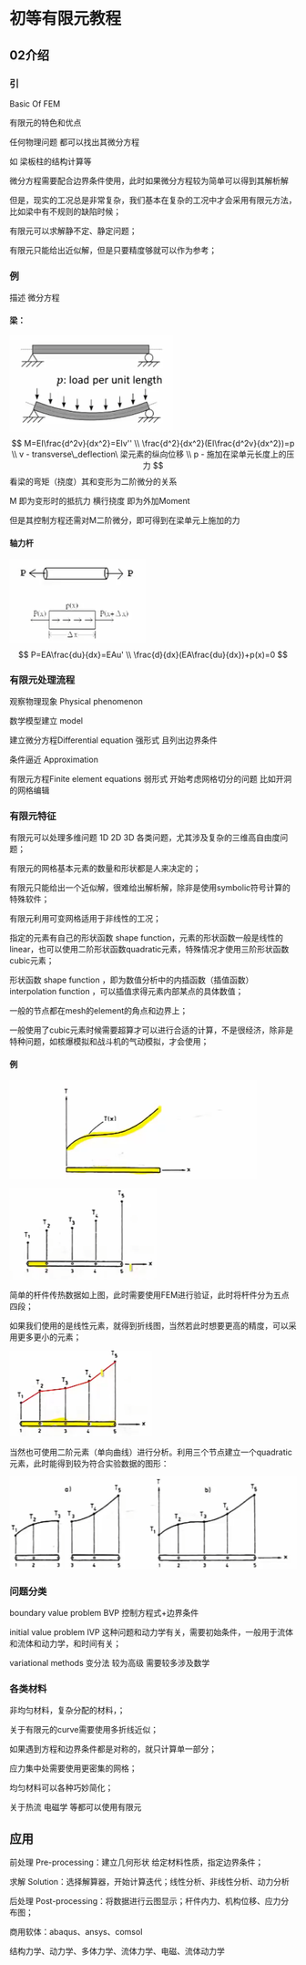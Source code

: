# 初等有限元教程

## 02介绍



### 引

Basic Of  FEM

有限元的特色和优点



任何物理问题  都可以找出其微分方程

如 梁板柱的结构计算等

微分方程需要配合边界条件使用，此时如果微分方程较为简单可以得到其解析解

但是，现实的工况总是非常复杂，我们基本在复杂的工况中才会采用有限元方法，比如梁中有不规则的缺陷时候；

有限元可以求解静不定、静定问题；

有限元只能给出近似解，但是只要精度够就可以作为参考；

### 例

描述 微分方程

#### 梁：

![image-20240213165112401](images/image-20240213165112401.png)
$$
M=EI\frac{d^2v}{dx^2}=EIv''
\\
\frac{d^2}{dx^2}(EI\frac{d^2v}{dx^2})=p
\\
v - transverse\_deflection\ 梁元素的纵向位移
\\
p - 施加在梁单元长度上的压力
$$
 看梁的弯矩（挠度）其和变形为二阶微分的关系

M 即为变形时的抵抗力  横行挠度  即为外加Moment

但是其控制方程还需对M二阶微分，即可得到在梁单元上施加的力



#### 轴力杆

![image-20240213165645194](images/image-20240213165645194.png)
$$
P=EA\frac{du}{dx}=EAu'
\\
\frac{d}{dx}(EA\frac{du}{dx})+p(x)=0
$$


### 有限元处理流程



观察物理现象  Physical phenomenon

数学模型建立 model

建立微分方程Differential equation  强形式   且列出边界条件

条件逼近 Approximation

有限元方程Finite element equations 弱形式  开始考虑网格切分的问题 比如开洞的网格编辑



### 有限元特征

有限元可以处理多维问题  1D 2D 3D 各类问题，尤其涉及复杂的三维高自由度问题；

有限元的网格基本元素的数量和形状都是人来决定的；

有限元只能给出一个近似解，很难给出解析解，除非是使用symbolic符号计算的特殊软件；

有限元利用可变网格适用于非线性的工况；

指定的元素有自己的形状函数 shape function，元素的形状函数一般是线性的linear，也可以使用二阶形状函数quadratic元素，特殊情况才使用三阶形状函数cubic元素；

形状函数 shape function ，即为数值分析中的内插函数（插值函数） interpolation function ，可以插值求得元素内部某点的具体数值；

一般的节点都在mesh的element的角点和边界上；

一般使用了cubic元素时候需要超算才可以进行合适的计算，不是很经济，除非是特种问题，如核爆模拟和战斗机的气动模拟，才会使用；





#### 例

![image-20240213171303811](images/image-20240213171303811.png)

![image-20240213171314701](images/image-20240213171314701.png)

简单的杆件传热数据如上图，此时需要使用FEM进行验证，此时将杆件分为五点四段；

如果我们使用的是线性元素，就得到折线图，当然若此时想要更高的精度，可以采用更多更小的元素；

![image-20240213171425474](images/image-20240213171425474.png)

当然也可使用二阶元素（单向曲线）进行分析。利用三个节点建立一个quadratic元素，此时能得到较为符合实验数据的图形：

![image-20240213172354215](images/image-20240213172354215.png)



### 问题分类

boundary value problem  BVP  控制方程式+边界条件

initial  value problem  IVP 这种问题和动力学有关，需要初始条件，一般用于流体和流体和动力学，和时间有关；

variational methods 变分法 较为高级 需要较多涉及数学

### 各类材料

非均匀材料，复杂分配的材料，；

关于有限元的curve需要使用多折线近似；

如果遇到方程和边界条件都是对称的，就只计算单一部分；

应力集中处需要使用更密集的网格；

均匀材料可以各种巧妙简化；

关于热流 电磁学 等都可以使用有限元



## 应用

前处理 Pre-processing：建立几何形状 给定材料性质，指定边界条件；

求解 Solution：选择解算器，开始计算迭代；线性分析、非线性分析、动力分析

后处理 Post-processing：将数据进行云图显示；杆件内力、机构位移、应力分布图；

商用软体：abaqus、ansys、comsol

结构力学、动力学、多体力学、流体力学、电磁、流体动力学























